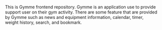 This is Gymme frontend repository. Gymme is an application use to provide support user on their gym activity. There are some feature that are provided by Gymme such as news and equipment information, calendar, timer, weight history, search, and bookmark. 
